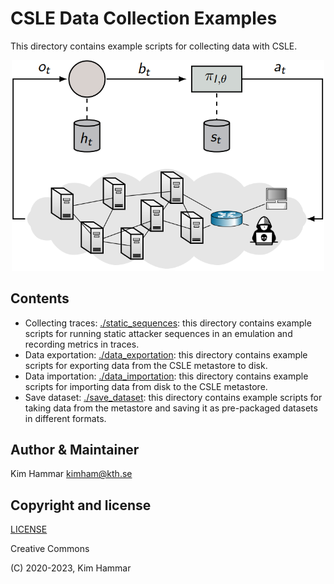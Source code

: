 # CSLE Data Collection Examples

This directory contains example scripts for collecting data with CSLE.

<p align="center">
<img src="./../../docs/img/traces_loop.png" width="500">
</p>

## Contents

- Collecting traces: [./static_sequences](static_sequences): this directory contains example scripts for running static attacker sequences in an emulation and recording metrics in traces.
- Data exportation: [./data_exportation](data_exportation): this directory contains example scripts for exporting data from the CSLE metastore to disk.
- Data importation: [./data_importation](data_importation): this directory contains example scripts for importing data from disk to the CSLE metastore.
- Save dataset: [./save_dataset](save_dataset): this directory contains example scripts for taking data from the metastore and saving it as pre-packaged datasets in different formats.

## Author & Maintainer

Kim Hammar <kimham@kth.se>

## Copyright and license

[LICENSE](../../LICENSE.md)

Creative Commons

(C) 2020-2023, Kim Hammar